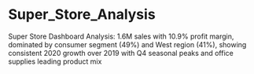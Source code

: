 # Super_Store_Analysis
Super Store Dashboard Analysis: 1.6M sales with 10.9% profit margin, dominated by consumer segment (49%) and West region (41%), showing consistent 2020 growth over 2019 with Q4 seasonal peaks and office supplies leading product mix
